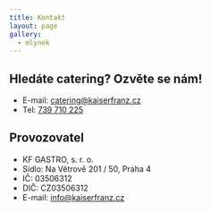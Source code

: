```yaml
---
title: Kontakt
layout: page
gallery:
  - mlynek
---
```

## Hledáte catering? Ozvěte se nám!

* E-mail: [catering@kaiserfranz.cz](mailto:catering@kaiserfranz.cz)
* Tel: [739 710 225](tel:+420739710225)



## Provozovatel

* KF GASTRO, s. r. o.
* Sídlo: Na Větrově 201 / 50, Praha 4
* IČ: 03506312
* D﻿IČ: CZ03506312
* E-mail: [info@kaiserfranz.cz](mailto:info@kaiserfranz.cz)